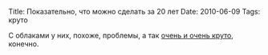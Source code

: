 Title: Показательно, что можно сделать за 20 лет
Date: 2010-06-09
Tags: круто

<div class="text"><p>С облаками у них, похоже, проблемы, а так <a href="http://www.businessinsider.com/shanghai-1990-vs-2010-2010-6">очень и очень круто</a>, конечно.</p></div>